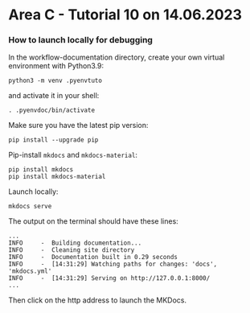 # Area C - Tutorial 10 on 14.06.2023

### How to launch locally for debugging

In the workflow-documentation directory, create your own virtual environment with Python3.9:
```
python3 -m venv .pyenvtuto
```
and activate it in your shell:
```
. .pyenvdoc/bin/activate
```

Make sure you have the latest pip version:
```
pip install --upgrade pip
```

Pip-install `mkdocs` and `mkdocs-material`:
```
pip install mkdocs
pip install mkdocs-material
```

Launch locally:
```
mkdocs serve
```

The output on the terminal should have these lines:
```
...
INFO     -  Building documentation...
INFO     -  Cleaning site directory
INFO     -  Documentation built in 0.29 seconds
INFO     -  [14:31:29] Watching paths for changes: 'docs', 'mkdocs.yml'
INFO     -  [14:31:29] Serving on http://127.0.0.1:8000/
...
```
Then click on the http address to launch the MKDocs.